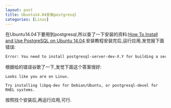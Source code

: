 ```yaml
---
layout: post
title: Ubuntu14.04安裝postgresql
categories: [Linux]
---
```


在Ubuntu14.04下要用到postgresql,所以查了一下安装的资料:[How To Install and Use PostgreSQL on Ubuntu 14.04](https://www.digitalocean.com/community/tutorials/how-to-install-and-use-postgresql-on-ubuntu-14-04).安装教程安装完后,运行应用,发觉报下面错误:

```sh
Error: You need to install postgresql-server-dev-X.Y for building a server-side extension or libpq-dev for building a client-side application.
```

根据给的错误谷歌了一下,发觉下面这个答案很好:

```text
Looks like you are on Linux.

Try installing libpq-dev for Debian/Ubuntu, or postgresql-devel for RHEL systems.
```
按照找个安装后,再运行应用,可行.
